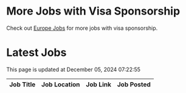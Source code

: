 # More Jobs with Visa Sponsorship

Check out [Europe Jobs](https://github.com/sureshparimi/europejobs#latest-jobs) for more jobs with visa sponsorship.

# Latest Jobs

This page is updated at December 05, 2024 07:22:55

| Job Title | Job Location | Job Link | Job Posted |
| --- | --- | --- | --- |
